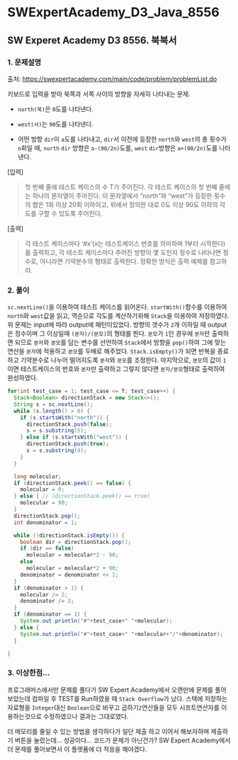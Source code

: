 # SWExpertAcademy_D3_Java_8556

## SW Experet Academy D3 8556. 북북서

### 1. 문제설명

출처: https://swexpertacademy.com/main/code/problem/problemList.do

키보드로 입력을 받아 북쪽과 서쪽 사이의 방향을 자세히 나타내는 문제.

* `north(북)`은 `0`도를 나타낸다.

* `west(서)`는 `90`도를 나타낸다.

* 어떤 방향 `dir`이 `a`도를 나타내고, `dir`서 이전에 등장한 `north`와 `west`의 총 횟수가 `n`회일 때,
`north` `dir` 방향은 `a-(90/2n)`도를, `west` `dir`방향은 `a+(90/2n)`도를 나타낸다.

[입력]
> 첫 번째 줄에 테스트 케이스의 수 T가 주어진다.
> 각 테스트 케이스의 첫 번째 줄에는 하나의 문자열이 주어진다.
> 이 문자열에서 “north”와 “west”가 등장한 횟수의 합은 1회 이상 20회 이하이고,
> 위에서 정의한 대로 0도 이상 90도 이하의 각도를 구할 수 있도록 주어진다.


[출력]
> 각 테스트 케이스마다 ‘#x’(x는 테스트케이스 번호를 의미하며 1부터 시작한다)를 출력하고,
> 각 테스트 케이스마다 주어진 방향이 몇 도인지 정수로 나타나면 정수로,
> 아니라면 기약분수의 형태로 출력한다. 정확한 방식은 출력 예제를 참고하라.

### 2. 풀이

`sc.nextLine()`을 이용하여 테스트 케이스를 읽어온다. `startWith()`함수를 이용하여 `north`와 `west`값을 읽고, 역순으로 각도를 계산하기위해 `Stack`을 이용하여 저장하였다. 위 문제는 input에 따라 output에 패턴이있었다. 방향의 갯수가 `2`개 이하일 때 output은 정수이며 그 이상일때 `(분자)/(분모)`의 형태를 띈다. `분모`가 `1`인 경우에 `분자`만 출력하면 되므로 `분자`와 `분모`를 담는 변수를 선언하여 `Stack`에서 방향을 `pop()`하여 그에 맞는 연산을 `분자`에 적용하고 `분모`를 두배로 해주었다. `Stack.isEmpty()`가 되면 반복을 종료하고 기약분수로 나누어 떨어지도록 `분자`와 `분모`를 조정한다. 마지막으로, `분모`의 값이 `1`이면 테스트케이스의 번호와 `분자`만 출력하고 그렇지 않다면 `분자/분모`형태로 출력하여 완성하였다.

```java
for(int test_case = 1; test_case <= T; test_case++) {
  Stack<Boolean> directionStack = new Stack<>();
  String s = sc.nextLine();
  while (s.length() > 0) {
    if (s.startsWith("north")) {
      directionStack.push(false);
      s = s.substring(5);
    } else if (s.startsWith("west")) {
      directionStack.push(true);
      s = s.substring(4);
    }
  }

  long molecular;
  if (directionStack.peek() == false) {
    molecular = 0;
  } else { // (directionStack.peek() == true)
    molecular = 90;
  }
  directionStack.pop();
  int denominator = 1;

  while (!directionStack.isEmpty()) {
    boolean dir = directionStack.pop();
    if (dir == false)
      molecular = molecular*2 - 90;
    else 
      molecular = molecular*2 + 90;
    denominator = denominator << 1;
  }
  if (denominator > 1) {
    molecular /= 2;
    denominator /= 2;
  }
  if (denominator == 1) {
    System.out.println("#"+test_case+" "+molecular);
  } else {
    System.out.println("#"+test_case+" "+molecular+"/"+denominator);
  }

}
```

### 3. 이상한점...

프로그래머스에서만 문제를 풀다가 SW Expert Academy에서 오랜만에 문제를 풀어보았는데 컴파일 후 TEST를 Run하였을 때 `Stack Overflow`가 났다. 스택에 저장하는 자료형을 `Integer`대신 `Boolean`으로 바꾸고 곱하기`2`연산들을 모두 시프트연산자를 이용하는것으로 수정하였으나 결과는 그대로였다.

더 메모리를 줄일 수 있는 방법을 생각하다가 일단 제출 하고 이어서 해보자하며 제출하기 버튼을 눌렀는데... 성공이다... 코드가 문제가 아닌건가? SW Expert Academy에서 더 문제를 풀어보면서 이 플랫폼에 더 적응을 해야겠다. 
